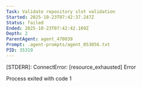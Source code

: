 ```yaml
---
Task: Validate repository slot validation
Started: 2025-10-23T07:42:37.247Z
Status: failed
Ended: 2025-10-23T07:42:42.169Z
Depth: 2
ParentAgent: agent_470039
Prompt: .agent-prompts/agent_053056.txt
PID: 35319
---
```



[STDERR]: ConnectError: [resource_exhausted] Error


Process exited with code 1
